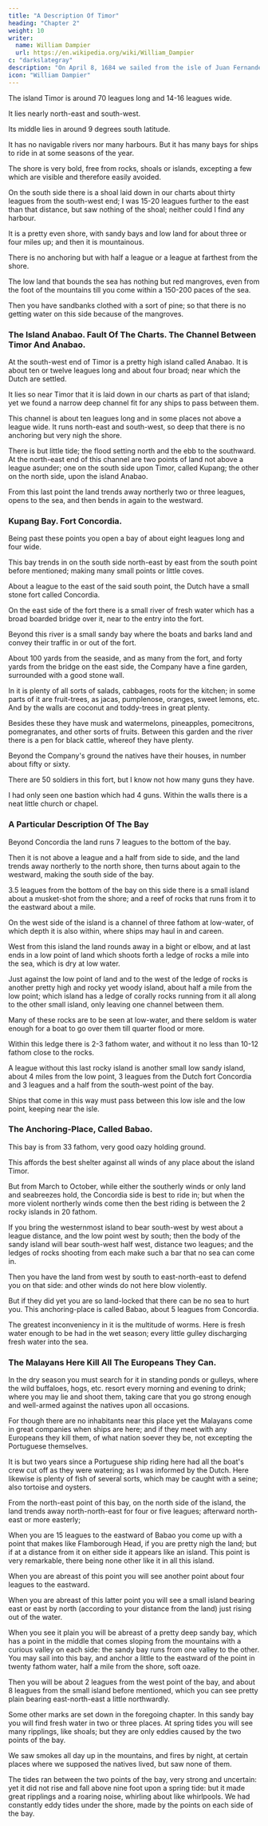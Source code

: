 ```yaml
---
title: "A Description Of Timor"
heading: "Chapter 2"
weight: 10
writer:
  name: William Dampier
  url: https://en.wikipedia.org/wiki/William_Dampier
c: "darkslategray"
description: "On April 8, 1684 we sailed from the isle of Juan Fernandez with the wind at south-east"
icon: "William Dampier"
---
```




The island Timor is around 70 leagues long and 14-16 leagues wide.

It lies nearly north-east and south-west. 

Its middle lies in around 9 degrees south latitude. 

It has no navigable rivers nor many harbours. But it has many bays for ships to ride in at some seasons of the year.

The shore is very bold, free from rocks, shoals or islands, excepting a few which are visible and therefore easily avoided.

On the south side there is a shoal laid down in our charts about thirty leagues from the south-west end; I was 15-20 leagues further to the east than that distance, but saw nothing of the shoal; neither could I find any harbour.

It is a pretty even shore, with sandy bays and low land for about three or four miles up; and then it is mountainous.

There is no anchoring but with half a league or a league at farthest from the shore.

The low land that bounds the sea has nothing but red mangroves, even from the foot of the mountains till you come within a 150-200 paces of the sea.

Then you have sandbanks clothed with a sort of pine; so that there is no getting water on this side because of the mangroves.


### The Island Anabao. Fault Of The Charts. The Channel Between Timor And Anabao.

At the south-west end of Timor is a pretty high island called Anabao. It is about ten or twelve leagues long and about four broad; near which the Dutch are settled.

It lies so near Timor that it is laid down in our charts as part of that island; yet we found a narrow deep channel fit for any ships to pass between them. 

This channel is about ten leagues long and in some places not above a league wide. It runs north-east and south-west, so deep that there is no anchoring but very nigh the shore. 

There is but little tide; the flood setting north and the ebb to the southward. At the north-east end of this channel are two points of land not above a league asunder; one on the south side upon Timor, called Kupang; the other on the north side, upon the island Anabao. 

From this last point the land trends away northerly two or three leagues, opens to the sea, and then bends in again to the westward.


### Kupang Bay. Fort Concordia.

Being past these points you open a bay of about eight leagues long and four wide.

This bay trends in on the south side north-east by east from the south point before mentioned; making many small points or little coves.

About a league to the east of the said south point, the Dutch have a small stone fort called Concordia. 

On the east side of the fort there is a small river of fresh water which has a broad boarded bridge over it, near to the entry into the fort.

Beyond this river is a small sandy bay where the boats and barks land and convey their traffic in or out of the fort. 

About 100 yards from the seaside, and as many from the fort, and forty yards from the bridge on the east side, the Company have a fine garden, surrounded with a good stone wall.

In it is plenty of all sorts of salads, cabbages, roots for the kitchen; in some parts of it are fruit-trees, as jacas, pumplenose, oranges, sweet lemons, etc. And by the walls are coconut and toddy-trees in great plenty. 

Besides these they have musk and watermelons, pineapples, pomecitrons, pomegranates, and other sorts of fruits. Between this garden and the river there is a pen for black cattle, whereof they have plenty. 

Beyond the Company's ground the natives have their houses, in number about fifty or sixty. 

There are 50 soldiers in this fort, but I know not how many guns they have.

I had only seen one bastion which had 4 guns. Within the walls there is a neat little church or chapel.


### A Particular Description Of The Bay

Beyond Concordia the land runs 7 leagues to the bottom of the bay.

Then it is not above a league and a half from side to side, and the land trends away northerly to the north shore, then turns about again to the westward, making the south side of the bay. 

3.5 leagues from the bottom of the bay on this side there is a small island about a musket-shot from the shore; and a reef of rocks that runs from it to the eastward about a mile. 

On the west side of the island is a channel of three fathom at low-water, of which depth it is also within, where ships may haul in and careen.

West from this island the land rounds away in a bight or elbow, and at last ends in a low point of land which shoots forth a ledge of rocks a mile into the sea, which is dry at low water. 

Just against the low point of land and to the west of the ledge of rocks is another pretty high and rocky yet woody island, about half a mile from the low point; which island has a ledge of corally rocks running from it all along to the other small island, only leaving one channel between them. 

Many of these rocks are to be seen at low-water, and there seldom is water enough for a boat to go over them till quarter flood or more. 

Within this ledge there is 2-3 fathom water, and without it no less than 10-12 fathom close to the rocks.

A league without this last rocky island is another small low sandy island, about 4 miles from the low point, 3 leagues from the Dutch fort Concordia and 3 leagues and a half from the south-west point of the bay.

Ships that come in this way must pass between this low isle and the low point, keeping near the isle.


### The Anchoring-Place, Called Babao.

This bay is from 33 fathom, very good oazy holding ground. 

This affords the best shelter against all winds of any place about the island Timor. 

But from March to October, while either the southerly winds or only land and seabreezes hold, the Concordia side is best to ride in; but when the more violent northerly winds come then the best riding is between the 2 rocky islands in 20 fathom. 

If you bring the westernmost island to bear south-west by west about a league distance, and the low point west by south; then the body of the sandy island will bear south-west half west, distance two leagues; and the ledges of rocks shooting from each make such a bar that no sea can come in. 

Then you have the land from west by south to east-north-east to defend you on that side: and other winds do not here blow violently. 

But if they did yet you are so land-locked that there can be no sea to hurt you. This anchoring-place is called Babao, about 5 leagues from Concordia. 

The greatest inconveniency in it is the multitude of worms. Here is fresh water enough to be had in the wet season; every little gulley discharging fresh water into the sea.


### The Malayans Here Kill All The Europeans They Can.

In the dry season you must search for it in standing ponds or gulleys, where the wild buffaloes, hogs, etc. resort every morning and evening to drink; where you may lie and shoot them, taking care that you go strong enough and well-armed against the natives upon all occasions. 

For though there are no inhabitants near this place yet the Malayans come in great companies when ships are here; and if they meet with any Europeans they kill them, of what nation soever they be, not excepting the Portuguese themselves. 

It is but two years since a Portuguese ship riding here had all the boat's crew cut off as they were watering; as I was informed by the Dutch. Here likewise is plenty of fish of several sorts, which may be caught with a seine; also tortoise and oysters.

From the north-east point of this bay, on the north side of the island, the land trends away north-north-east for four or five leagues; afterward north-east or more easterly; 

When you are 15 leagues to the eastward of Babao you come up with a point that makes like Flamborough Head, if you are pretty nigh the land; but if at a distance from it on either side it appears like an island. This point is very remarkable, there being none other like it in all this island.

When you are abreast of this point you will see another point about four leagues to the eastward.

When you are abreast of this latter point you will see a small island bearing east or east by north (according to your distance from the land) just rising out of the water.

When you see it plain you will be abreast of a pretty deep sandy bay, which has a point in the middle that comes sloping from the mountains with a curious valley on each side: the sandy bay runs from one valley to the other. You may sail into this bay, and anchor a little to the eastward of the point in twenty fathom water, half a mile from the shore, soft oaze. 

Then you will be about 2 leagues from the west point of the bay, and about 8 leagues from the small island before mentioned, which you can see pretty plain bearing east-north-east a little northwardly.

Some other marks are set down in the foregoing chapter. In this sandy bay you will find fresh water in two or three places. At spring tides you will see many ripplings, like shoals; but they are only eddies caused by the two points of the bay.

We saw smokes all day up in the mountains, and fires by night, at certain places where we supposed the natives lived, but saw none of them.

The tides ran between the two points of the bay, very strong and uncertain: yet it did not rise and fall above nine foot upon a spring tide: but it made great ripplings and a roaring noise, whirling about like whirlpools. We had constantly eddy tides under the shore, made by the points on each side of the bay.



